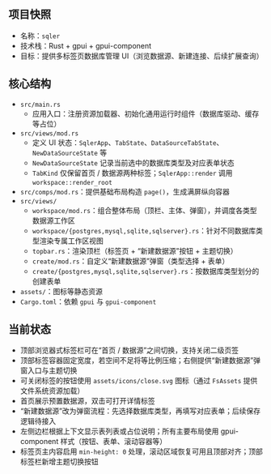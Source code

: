 ## 项目快照
- 名称：`sqler`
- 技术栈：Rust + gpui + gpui-component
- 目标：提供多标签页数据库管理 UI（浏览数据源、新建连接、后续扩展查询）
## 核心结构
- `src/main.rs`
    - 应用入口：注册资源加载器、初始化通用运行时组件（数据库驱动、缓存等占位）
- `src/views/mod.rs`
    - 定义 UI 状态：`SqlerApp`、`TabState`、`DataSourceTabState`、`NewDataSourceState` 等
    - `NewDataSourceState` 记录当前选中的数据库类型及对应表单状态
    - `TabKind` 仅保留首页 / 数据源两种标签；`SqlerApp::render` 调用 `workspace::render_root`
- `src/comps/mod.rs`：提供基础布局构造 `page()`，生成满屏纵向容器
- `src/views/`
    - `workspace/mod.rs`：组合整体布局（顶栏、主体、弹窗），并调度各类型数据源工作区
    - `workspace/{postgres,mysql,sqlite,sqlserver}.rs`：针对不同数据库类型渲染专属工作区视图
    - `topbar.rs`：渲染顶栏（标签页 + “新建数据源”按钮 + 主题切换）
    - `create/mod.rs`：自定义“新建数据源”弹窗（类型选择 + 表单）
    - `create/{postgres,mysql,sqlite,sqlserver}.rs`：按数据库类型划分的创建表单
- `assets/`：图标等静态资源
- `Cargo.toml`：依赖 `gpui` 与 `gpui-component`

## 当前状态
- 顶部浏览器式标签栏可在“首页 / 数据源”之间切换，支持关闭二级页签
- 顶部标签容器固定宽度，若空间不足将等比例压缩；右侧提供“新建数据源”弹窗入口与主题切换
- 可关闭标签的按钮使用 `assets/icons/close.svg` 图标（通过 `FsAssets` 提供文件系统资源加载）
- 首页展示预置数据源，双击可打开详情标签
- “新建数据源”改为弹窗流程：先选择数据库类型，再填写对应表单；后续保存逻辑待接入
- 左侧边栏根据上下文显示表列表或占位说明；所有主要布局使用 gpui-component 样式（按钮、表单、滚动容器等）
- 标签页主内容启用 `min-height: 0` 处理，滚动区域恢复可用且顶部对齐；顶部标签栏新增主题切换按钮
